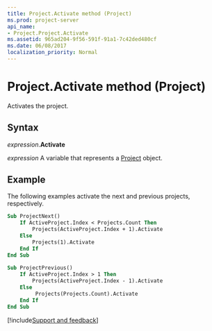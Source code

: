 ```yaml
---
title: Project.Activate method (Project)
ms.prod: project-server
api_name:
- Project.Project.Activate
ms.assetid: 965ad204-9f56-591f-91a1-7c42ded480cf
ms.date: 06/08/2017
localization_priority: Normal
---
```



# Project.Activate method (Project)

Activates the project.


## Syntax

_expression_.**Activate**

 _expression_ A variable that represents a [Project](./Project(enumerations).md) object.


## Example

The following examples activate the next and previous projects, respectively.


```vb
Sub ProjectNext() 
    If ActiveProject.Index < Projects.Count Then 
        Projects(ActiveProject.Index + 1).Activate 
    Else 
        Projects(1).Activate 
    End If 
End Sub 
 
Sub ProjectPrevious() 
    If ActiveProject.Index > 1 Then 
        Projects(ActiveProject.Index - 1).Activate 
    Else 
         Projects(Projects.Count).Activate 
    End If 
End Sub
```

[!include[Support and feedback](~/includes/feedback-boilerplate.md)]